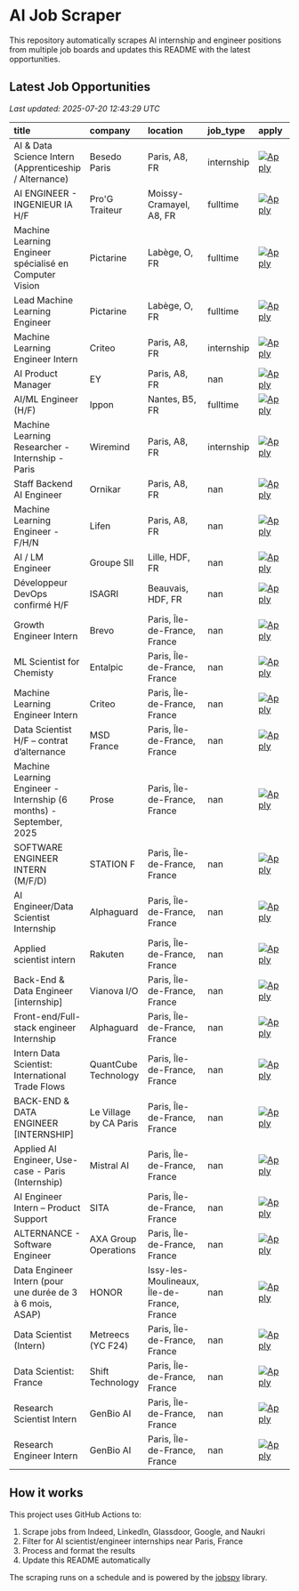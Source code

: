 # AI Job Scraper

This repository automatically scrapes AI internship and engineer positions from multiple job boards and updates this README with the latest opportunities.

## Latest Job Opportunities

*Last updated: 2025-07-20 12:43:29 UTC*

| title                                                               | company                | location                                   | job_type   | apply                                                                                                                                 |   days_since_posted |
|:--------------------------------------------------------------------|:-----------------------|:-------------------------------------------|:-----------|:--------------------------------------------------------------------------------------------------------------------------------------|--------------------:|
| AI & Data Science Intern (Apprenticeship / Alternance)              | Besedo Paris           | Paris, A8, FR                              | internship | [![Apply](https://img.shields.io/badge/Apply-Now-brightgreen?style=for-the-badge)](https://fr.indeed.com/viewjob?jk=362607b2693415ab) |                   2 |
| AI ENGINEER - INGENIEUR IA H/F                                      | Pro'G Traiteur         | Moissy-Cramayel, A8, FR                    | fulltime   | [![Apply](https://img.shields.io/badge/Apply-Now-brightgreen?style=for-the-badge)](https://fr.indeed.com/viewjob?jk=ffd94d6e0bd5d98c) |                   2 |
| Machine Learning Engineer spécialisé en Computer Vision             | Pictarine              | Labège, O, FR                              | fulltime   | [![Apply](https://img.shields.io/badge/Apply-Now-brightgreen?style=for-the-badge)](https://fr.indeed.com/viewjob?jk=7ba72ab5fe865df0) |                   9 |
| Lead Machine Learning Engineer                                      | Pictarine              | Labège, O, FR                              | fulltime   | [![Apply](https://img.shields.io/badge/Apply-Now-brightgreen?style=for-the-badge)](https://fr.indeed.com/viewjob?jk=ecbe933972fecbd6) |                   9 |
| Machine Learning Engineer Intern                                    | Criteo                 | Paris, A8, FR                              | internship | [![Apply](https://img.shields.io/badge/Apply-Now-brightgreen?style=for-the-badge)](https://fr.indeed.com/viewjob?jk=8af2d3262b512c09) |                  10 |
| AI Product Manager                                                  | EY                     | Paris, A8, FR                              | nan        | [![Apply](https://img.shields.io/badge/Apply-Now-brightgreen?style=for-the-badge)](https://fr.indeed.com/viewjob?jk=b88cd97d92cf6e05) |                  13 |
| AI/ML Engineer (H/F)                                                | Ippon                  | Nantes, B5, FR                             | fulltime   | [![Apply](https://img.shields.io/badge/Apply-Now-brightgreen?style=for-the-badge)](https://fr.indeed.com/viewjob?jk=0592a987ad6a689f) |                  19 |
| Machine Learning Researcher - Internship - Paris                    | Wiremind               | Paris, A8, FR                              | internship | [![Apply](https://img.shields.io/badge/Apply-Now-brightgreen?style=for-the-badge)](https://fr.indeed.com/viewjob?jk=15ff4d813106062a) |                  20 |
| Staff Backend AI Engineer                                           | Ornikar                | Paris, A8, FR                              | nan        | [![Apply](https://img.shields.io/badge/Apply-Now-brightgreen?style=for-the-badge)](https://fr.indeed.com/viewjob?jk=ad0eb19ce27e7216) |                  26 |
| Machine Learning Engineer - F/H/N                                   | Lifen                  | Paris, A8, FR                              | nan        | [![Apply](https://img.shields.io/badge/Apply-Now-brightgreen?style=for-the-badge)](https://fr.indeed.com/viewjob?jk=b7dd3c90681cd689) |                  27 |
| AI / LM Engineer                                                    | Groupe SII             | Lille, HDF, FR                             | nan        | [![Apply](https://img.shields.io/badge/Apply-Now-brightgreen?style=for-the-badge)](https://fr.indeed.com/viewjob?jk=62958c9ddfe8692b) |                  27 |
| Développeur DevOps confirmé H/F                                     | ISAGRI                 | Beauvais, HDF, FR                          | nan        | [![Apply](https://img.shields.io/badge/Apply-Now-brightgreen?style=for-the-badge)](https://fr.indeed.com/viewjob?jk=3551fd1344dfae3b) |                  29 |
| Growth Engineer Intern                                              | Brevo                  | Paris, Île-de-France, France               | nan        | [![Apply](https://img.shields.io/badge/Apply-Now-brightgreen?style=for-the-badge)](https://www.linkedin.com/jobs/view/4267883917)     |                   1 |
| ML Scientist for Chemisty                                           | Entalpic               | Paris, Île-de-France, France               | nan        | [![Apply](https://img.shields.io/badge/Apply-Now-brightgreen?style=for-the-badge)](https://www.linkedin.com/jobs/view/4268614978)     |                   3 |
| Machine Learning Engineer Intern                                    | Criteo                 | Paris, Île-de-France, France               | nan        | [![Apply](https://img.shields.io/badge/Apply-Now-brightgreen?style=for-the-badge)](https://www.linkedin.com/jobs/view/4268192322)     |                   3 |
| Data Scientist H/F – contrat d’alternance                           | MSD France             | Paris, Île-de-France, France               | nan        | [![Apply](https://img.shields.io/badge/Apply-Now-brightgreen?style=for-the-badge)](https://www.linkedin.com/jobs/view/4212328864)     |                   3 |
| Machine Learning Engineer - Internship (6 months) - September, 2025 | Prose                  | Paris, Île-de-France, France               | nan        | [![Apply](https://img.shields.io/badge/Apply-Now-brightgreen?style=for-the-badge)](https://www.linkedin.com/jobs/view/4268605339)     |                   3 |
| SOFTWARE ENGINEER INTERN (M/F/D)                                    | STATION F              | Paris, Île-de-France, France               | nan        | [![Apply](https://img.shields.io/badge/Apply-Now-brightgreen?style=for-the-badge)](https://www.linkedin.com/jobs/view/4268207226)     |                   3 |
| AI Engineer/Data Scientist Internship                               | Alphaguard             | Paris, Île-de-France, France               | nan        | [![Apply](https://img.shields.io/badge/Apply-Now-brightgreen?style=for-the-badge)](https://www.linkedin.com/jobs/view/4267021525)     |                   4 |
| Applied scientist intern                                            | Rakuten                | Paris, Île-de-France, France               | nan        | [![Apply](https://img.shields.io/badge/Apply-Now-brightgreen?style=for-the-badge)](https://www.linkedin.com/jobs/view/4267684330)     |                   4 |
| Back-End & Data Engineer [internship]                               | Vianova I/O            | Paris, Île-de-France, France               | nan        | [![Apply](https://img.shields.io/badge/Apply-Now-brightgreen?style=for-the-badge)](https://www.linkedin.com/jobs/view/4267022401)     |                   4 |
| Front-end/Full-stack engineer Internship                            | Alphaguard             | Paris, Île-de-France, France               | nan        | [![Apply](https://img.shields.io/badge/Apply-Now-brightgreen?style=for-the-badge)](https://www.linkedin.com/jobs/view/4267018741)     |                   4 |
| Intern Data Scientist: International Trade Flows                    | QuantCube Technology   | Paris, Île-de-France, France               | nan        | [![Apply](https://img.shields.io/badge/Apply-Now-brightgreen?style=for-the-badge)](https://www.linkedin.com/jobs/view/4266724282)     |                   5 |
| BACK-END & DATA ENGINEER [INTERNSHIP]                               | Le Village by CA Paris | Paris, Île-de-France, France               | nan        | [![Apply](https://img.shields.io/badge/Apply-Now-brightgreen?style=for-the-badge)](https://www.linkedin.com/jobs/view/4267366162)     |                   5 |
| Applied AI Engineer, Use-case - Paris (Internship)                  | Mistral AI             | Paris, Île-de-France, France               | nan        | [![Apply](https://img.shields.io/badge/Apply-Now-brightgreen?style=for-the-badge)](https://www.linkedin.com/jobs/view/4263000813)     |                   9 |
| AI Engineer Intern – Product Support                                | SITA                   | Paris, Île-de-France, France               | nan        | [![Apply](https://img.shields.io/badge/Apply-Now-brightgreen?style=for-the-badge)](https://www.linkedin.com/jobs/view/4264716536)     |                  11 |
| ALTERNANCE - Software Engineer                                      | AXA Group Operations   | Paris, Île-de-France, France               | nan        | [![Apply](https://img.shields.io/badge/Apply-Now-brightgreen?style=for-the-badge)](https://www.linkedin.com/jobs/view/4254350157)     |                  25 |
| Data Engineer Intern (pour une durée de 3 à 6 mois, ASAP)           | HONOR                  | Issy-les-Moulineaux, Île-de-France, France | nan        | [![Apply](https://img.shields.io/badge/Apply-Now-brightgreen?style=for-the-badge)](https://www.linkedin.com/jobs/view/4256037656)     |                  26 |
| Data Scientist (Intern)                                             | Metreecs (YC F24)      | Paris, Île-de-France, France               | nan        | [![Apply](https://img.shields.io/badge/Apply-Now-brightgreen?style=for-the-badge)](https://www.linkedin.com/jobs/view/4253667008)     |                  30 |
| Data Scientist: France                                              | Shift Technology       | Paris, Île-de-France, France               | nan        | [![Apply](https://img.shields.io/badge/Apply-Now-brightgreen?style=for-the-badge)](https://www.linkedin.com/jobs/view/4079798154)     |                  30 |
| Research Scientist Intern                                           | GenBio AI              | Paris, Île-de-France, France               | nan        | [![Apply](https://img.shields.io/badge/Apply-Now-brightgreen?style=for-the-badge)](https://www.linkedin.com/jobs/view/4269980103)     |                   0 |
| Research Engineer Intern                                            | GenBio AI              | Paris, Île-de-France, France               | nan        | [![Apply](https://img.shields.io/badge/Apply-Now-brightgreen?style=for-the-badge)](https://www.linkedin.com/jobs/view/4269978425)     |                   0 |

## How it works

This project uses GitHub Actions to:
1. Scrape jobs from Indeed, LinkedIn, Glassdoor, Google, and Naukri
2. Filter for AI scientist/engineer internships near Paris, France  
3. Process and format the results
4. Update this README automatically

The scraping runs on a schedule and is powered by the [jobspy](https://github.com/Bunsly/JobSpy) library.
